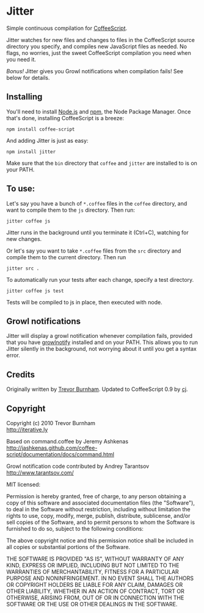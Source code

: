 # Jitter

Simple continuous compilation for [CoffeeScript](http://coffeescript.org).

Jitter watches for new files and changes to files in the CoffeeScript source directory
you specify, and compiles new JavaScript files as needed. No flags, no worries, just the
sweet CoffeeScript compilation you need when you need it.

*Bonus!* Jitter gives you Growl notifications when compilation fails! See below for
details.

## Installing

You'll need to install [Node.js](http://nodejs.org) and [npm](http://npmjs.org/), the
Node Package Manager. Once that's done, installing CoffeeScript is a breeze:

    npm install coffee-script

And adding Jitter is just as easy:

    npm install jitter

Make sure that the `bin` directory that `coffee` and `jitter` are installed to is on
your PATH.

## To use:

Let's say you have a bunch of `*.coffee` files in the `coffee` directory, and want to
compile them to the `js` directory. Then run:

    jitter coffee js

Jitter runs in the background until you terminate it (Ctrl+C), watching for new changes.

Or let's say you want to take `*.coffee` files from the `src` directory and compile them
to the current directory. Then run

    jitter src .

To automatically run your tests after each change, specify a test directory.

    jitter coffee js test

Tests will be compiled to js in place, then executed with node.

## Growl notifications

Jitter will display a growl notification whenever compilation fails, provided that you
have [growlnotify](http://growl.info/extras.php) installed and on your PATH. This allows
you to run Jitter silently in the background, not worrying about it until you get a
syntax error.

## Credits

Originally written by [Trevor Burnham](http://github.com/TrevorBurnham). Updated to
CoffeeScript 0.9 by [cj](http://github.com/cj).

## Copyright

Copyright (c) 2010 Trevor Burnham  
http://iterative.ly

Based on command.coffee by Jeremy Ashkenas  
http://jashkenas.github.com/coffee-script/documentation/docs/command.html

Growl notification code contributed by Andrey Tarantsov  
http://www.tarantsov.com/

MIT licensed:

Permission is hereby granted, free of charge, to any person
obtaining a copy of this software and associated documentation
files (the "Software"), to deal in the Software without
restriction, including without limitation the rights to use,
copy, modify, merge, publish, distribute, sublicense, and/or sell
copies of the Software, and to permit persons to whom the
Software is furnished to do so, subject to the following
conditions:

The above copyright notice and this permission notice shall be
included in all copies or substantial portions of the Software.

THE SOFTWARE IS PROVIDED "AS IS", WITHOUT WARRANTY OF ANY KIND,
EXPRESS OR IMPLIED, INCLUDING BUT NOT LIMITED TO THE WARRANTIES
OF MERCHANTABILITY, FITNESS FOR A PARTICULAR PURPOSE AND
NONINFRINGEMENT. IN NO EVENT SHALL THE AUTHORS OR COPYRIGHT
HOLDERS BE LIABLE FOR ANY CLAIM, DAMAGES OR OTHER LIABILITY,
WHETHER IN AN ACTION OF CONTRACT, TORT OR OTHERWISE, ARISING
FROM, OUT OF OR IN CONNECTION WITH THE SOFTWARE OR THE USE OR
OTHER DEALINGS IN THE SOFTWARE.

